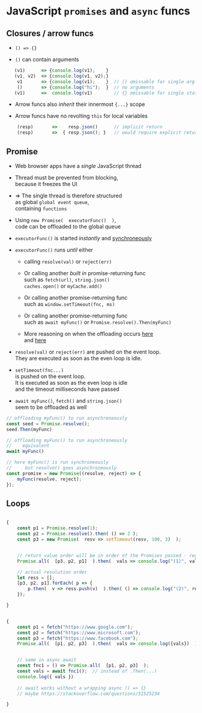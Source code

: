 # JavaScript `promises` and `async` funcs

## Closures / arrow funcs

* `() => {}`

* `()` can contain arguments  

```JavaScript
   (v1)      => {console.log(v1);    }  
   (v1, v2)  => {console.log(v1, v2);}  
    v1       => {console.log(v1);    }  // () omissable for single arg
    ()       => {console.log("hi");  }  // no arguments
   (v1)      =>  console.log(v1)        // {} omissable for single statement
```

* Arrow funcs also _inherit_ their innermost `{...}` scope

* Arrow funcs have no revolting `this` for local variables

```JavaScript  
    (resp)       =>    resp.json()      // implicit return
    (resp)       =>  { resp.json(); }   // would require explicit return
```

## Promise

* Web browser apps have a _single_ JavaScript thread

* Thread must be prevented from blocking,  
  because it freezes the UI

* => The single thread is therefore structured  
  as global `global event queue`,  
  containing `functions`

* Using `new Promise(  executorFunc()  )`,  
  code can be offloaded to the global queue

* `executorFunc()` is started _instantly_  and [synchroneously](https://www.bennadel.com/blog/3296-the-es6-promise-constructor-and-its-executor-function-are-invoked-synchronously.htm)  

* `executorFunc()` runs _until_ either
  
  * calling `resolve(val)` or `reject(err)`

  * Or calling another _built in_ promise-returning func  
    such as `fetch(url)`, `string.json()`  
    `caches.open()` or  `myCache.add()`

  * Or calling another promise-returning func  
    such as `window.setTimeout(fnc, ms)`

  * Or calling another promise-returning func  
    such as `await myFunc()` or `Promise.resolve().Then(myFunc)`

  * More reasoning on when the offloading occurs [here](https://stackoverflow.com/questions/68785712)  
  and [here](https://stackoverflow.com/questions/55676922/)

* `resolve(val)` or `reject(err)`
  are pushed on the event loop.  
  They are executed as soon as the even loop is idle.

* `setTimeout(fnc...)`  
  is pushed on the event loop.  
  It is executed as soon as the even loop is idle  
  and the timeout milliseconds have passed

* `await myFunc()`, `fetch()` and `string.json()`  
   seem to be offloaded as well

```JavaScript
// offloading myFunc() to run asynchroneously
const seed = Promise.resolve();
seed.Then(myFunc)

// offloading myFunc() to run asynchroneously
//    equivalent
await myFunc()

// here myFunc() is run synchroneously
//     but resolve() goes asynchroneously
const promise = new Promise((resolve, reject) => {
    myFunc(resolve, reject);
});

```

## Loops

```JavaScript

{
    const p1 = Promise.resolve(1);
    const p2 = Promise.resolve().then( () => 2 );
    const p3 = new Promise(  resv => setTimeout(resv, 100, 3)  );


    // return value order will be in order of the Promises passed - regardless of completion order
    Promise.all(  [p3, p2, p1]  ).then(  vals => console.log("(1)", vals)  );

    // actual resolution order
    let ress = [];
    [p3, p2, p1].forEach( p => {
        p.then(  v => ress.push(v)  ).then( () => console.log("(2)", ress)  ); 
    });

}


{
    const p1 = fetch("https://www.google.com");
    const p2 = fetch("https://www.microsoft.com");
    const p3 = fetch("https://www.facebook.com");
    Promise.all(  [p1, p2, p3]  ).then(  vals => console.log({vals})  );


    // same in async await
    const fnc1 = () => Promise.all(  [p1, p2, p3]  );
    const vals = await fnc1();  // instead of .Then(...)
    console.log({ vals })
    
    // await works without a wrapping async () => {}
    // maybe https://stackoverflow.com/questions/51525234

}

```
